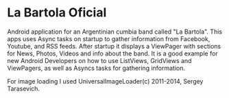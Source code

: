 La Bartola Oficial
=========

Android application for an Argentinian cumbia band called "La Bartola".
This apps uses Async tasks on startup to gather information from Facebook, Youtube, and RSS feeds.
After startup it displays a ViewPager with sections for News, Photos, Videos and info about the band.
It is a good example for new Android Developers on how to use ListViews, GridViews and ViewPagers, as well as Asyncs tasks for gathering information.


For image loading I used UniversalImageLoader(c) 2011-2014, Sergey Tarasevich.

